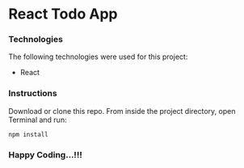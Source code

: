 # React Todo App

### Technologies

The following technologies were used for this project:

* React


### Instructions

Download or clone this repo. From inside the project directory, open Terminal and run:
```
npm install
```

### Happy Coding...!!!

